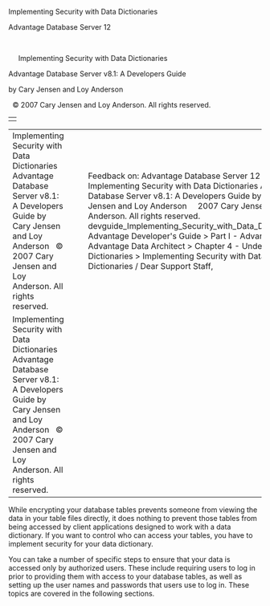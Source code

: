 Implementing Security with Data Dictionaries




Advantage Database Server 12  

 

     Implementing Security with Data Dictionaries

Advantage Database Server v8.1: A Developers Guide

by Cary Jensen and Loy Anderson

  © 2007 Cary Jensen and Loy Anderson. All rights reserved.

|  |
| --- |
|  |

|  |  |  |  |  |
| --- | --- | --- | --- | --- |
| Implementing Security with Data Dictionaries  Advantage Database Server v8.1: A Developers Guide  by Cary Jensen and Loy Anderson    © 2007 Cary Jensen and Loy Anderson. All rights reserved. |  |  | Feedback on: Advantage Database Server 12 -       Implementing Security with Data Dictionaries Advantage Database Server v8.1: A Developers Guide by Cary Jensen and Loy Anderson     2007 Cary Jensen and Loy Anderson. All rights reserved. devguide\_Implementing\_Security\_with\_Data\_Dictionaries Advantage Developer's Guide > Part I - Advantage and Advantage Data Architect > Chapter 4 - Understanding Dictionaries > Implementing Security with Data Dictionaries / Dear Support Staff, |  |
| Implementing Security with Data Dictionaries  Advantage Database Server v8.1: A Developers Guide  by Cary Jensen and Loy Anderson    © 2007 Cary Jensen and Loy Anderson. All rights reserved. |  |  |  |  |

While encrypting your database tables prevents someone from viewing the data in your table files directly, it does nothing to prevent those tables from being accessed by client applications designed to work with a data dictionary. If you want to control who can access your tables, you have to implement security for your data dictionary.

You can take a number of specific steps to ensure that your data is accessed only by authorized users. These include requiring users to log in prior to providing them with access to your database tables, as well as setting up the user names and passwords that users use to log in. These topics are covered in the following sections.